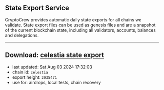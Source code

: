 ## State Export Service
CryptoCrew provides automatic daily state exports for all chains we validate. State export files can be used as genesis files and are a snapshot of the current blockchain state, including all validators, accounts, balances and delegations.

---
**Download: [celestia state export](https://dl-eu2.ccvalidators.com/SERVICE/celestia/celestia_export_2035471.json)**
---

- last updated: Sat Aug 03 2024 17:32:03
- chain id: `celestia`
- export height: `2035471`
- use for: airdrops, local tests, chain recovery
